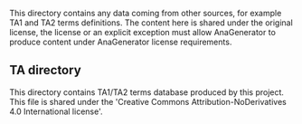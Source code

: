 This directory contains any data coming from other sources, for example TA1 and TA2 terms definitions. The content here is shared under the original license, the license or an explicit exception must allow AnaGenerator to produce content under AnaGenerator license requirements.

TA directory
------------
This directory contains TA1/TA2 terms database produced by this project. This file is shared under the 'Creative Commons Attribution-NoDerivatives 4.0 International license'. 
